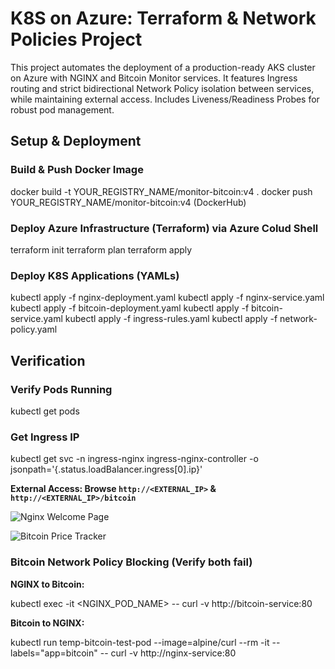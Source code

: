 # K8S on Azure: Terraform & Network Policies Project

This project automates the deployment of a production-ready AKS cluster on Azure with NGINX and Bitcoin Monitor services. It features Ingress routing and strict bidirectional Network Policy isolation between services, while maintaining external access. Includes Liveness/Readiness Probes for robust pod management.

## Setup & Deployment

### Build & Push Docker Image

docker build -t YOUR_REGISTRY_NAME/monitor-bitcoin:v4 .
docker push YOUR_REGISTRY_NAME/monitor-bitcoin:v4 (DockerHub)

### Deploy Azure Infrastructure (Terraform) via Azure Colud Shell

terraform init
terraform plan
terraform apply

### Deploy K8S Applications (YAMLs)

kubectl apply -f nginx-deployment.yaml
kubectl apply -f nginx-service.yaml
kubectl apply -f bitcoin-deployment.yaml
kubectl apply -f bitcoin-service.yaml
kubectl apply -f ingress-rules.yaml
kubectl apply -f network-policy.yaml

## Verification

### Verify Pods Running

kubectl get pods

### Get Ingress IP

kubectl get svc -n ingress-nginx ingress-nginx-controller -o jsonpath='{.status.loadBalancer.ingress[0].ip}'

**External Access: Browse `http://<EXTERNAL_IP>` & `http://<EXTERNAL_IP>/bitcoin`**

![Nginx Welcome Page](images/nginx_welcome.png)

![Bitcoin Price Tracker](images/bitcoin_price_tracker.png)

### Bitcoin Network Policy Blocking (Verify both fail)

**NGINX to Bitcoin:**

kubectl exec -it <NGINX_POD_NAME> -- curl -v http://bitcoin-service:80

**Bitcoin to NGINX:**

kubectl run temp-bitcoin-test-pod --image=alpine/curl --rm -it --labels="app=bitcoin" -- curl -v http://nginx-service:80

